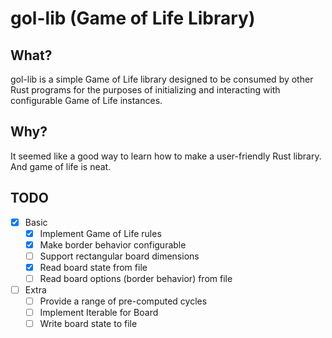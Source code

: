 # gol-lib (Game of Life Library)

## What?

gol-lib is a simple Game of Life library designed to be consumed by other Rust programs for the purposes of initializing and interacting with configurable Game of Life instances.
	
## Why?
It seemed like a good way to learn how to make a user-friendly Rust library. And game of life is neat.

## TODO

- [x] Basic
  - [x] Implement Game of Life rules
  - [x] Make border behavior configurable
  - [ ] Support rectangular board dimensions
  - [x] Read board state from file
  - [ ] Read board options (border behavior) from file
- [ ] Extra
  - [ ] Provide a range of pre-computed cycles
  - [ ] Implement Iterable for Board
  - [ ] Write board state to file
